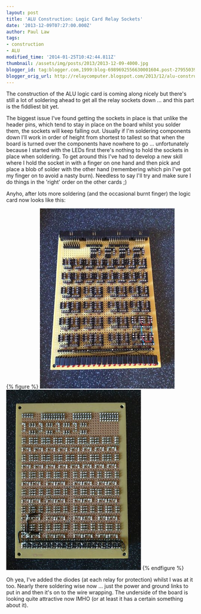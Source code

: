 ```yaml
---
layout: post
title: 'ALU Construction: Logic Card Relay Sockets'
date: '2013-12-09T07:27:00.000Z'
author: Paul Law
tags:
- construction
- ALU
modified_time: '2014-01-25T10:42:44.811Z'
thumbnail: /assets/img/posts/2013/2013-12-09-4000.jpg
blogger_id: tag:blogger.com,1999:blog-6989692556630001604.post-2795503988517438598
blogger_orig_url: http://relaycomputer.blogspot.com/2013/12/alu-construction-logic-card-relay.html
---
```


The construction of the ALU logic card is coming along nicely but there's 
still a lot of soldering ahead to get all the relay sockets down ... and this 
part is the fiddliest bit yet.

The biggest issue I've found getting 
the sockets in place is that unlike the header pins, which tend to stay in 
place on the board whilst you solder them, the sockets will keep falling out. 
Usually if I'm soldering components down I'll work in order of height from 
shortest to tallest so that when the board is turned over the components have 
nowhere to go ... unfortunately because I started with the LEDs first there's 
nothing to hold the sockets in place when soldering. To get around this I've 
had to develop a new skill where I hold the socket in with a finger on one 
hand and then pick and place a blob of solder with the other hand (remembering 
which pin I've got my finger on to avoid a nasty burn). Needless to say I'll 
try and make sure I do things in the 'right' order on the other cards ;)

Anyho, after lots more soldering (and the occasional burnt finger) the 
logic card now looks like this:

{% figure %}
![ALU Logic Card](/assets/img/posts/2013/2013-12-09-0000.jpg)
![ALU Logic Card (solder side)](/assets/img/posts/2013/2013-12-09-0001.jpg)
{% endfigure %}

Oh yea, 
I've added the diodes (at each relay for protection) whilst I was at it too. 
Nearly there soldering wise now ... just the power and ground links to put in 
and then it's on to the wire wrapping. The underside of the board is looking 
quite attractive now IMHO (or at least it has a certain something about it). 